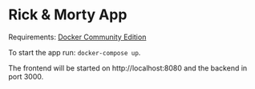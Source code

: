 # Rick & Morty App

Requirements: [Docker Community Edition](https://www.docker.com/community-edition)

To start the app run: `docker-compose up`.

The frontend will be started on http://localhost:8080 and the backend in port 3000.

